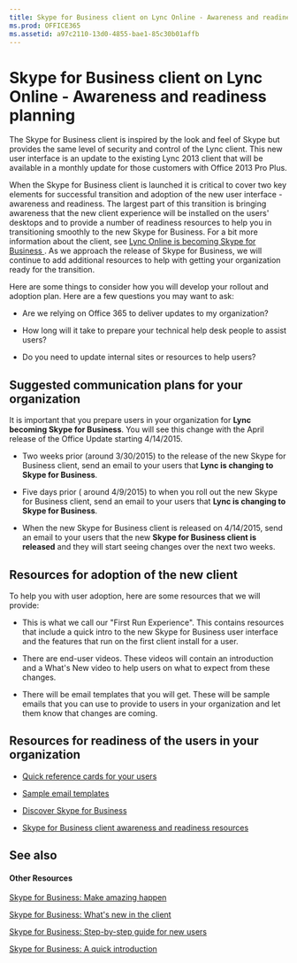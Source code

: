 ```yaml
---
title: Skype for Business client on Lync Online - Awareness and readiness planning
ms.prod: OFFICE365
ms.assetid: a97c2110-13d0-4855-bae1-85c30b01affb
---
```



# Skype for Business client on Lync Online - Awareness and readiness planning

The Skype for Business client is inspired by the look and feel of Skype but provides the same level of security and control of the Lync client. This new user interface is an update to the existing Lync 2013 client that will be available in a monthly update for those customers with Office 2013 Pro Plus.
  
    
    

When the Skype for Business client is launched it is critical to cover two key elements for successful transition and adoption of the new user interface - awareness and readiness. The largest part of this transition is bringing awareness that the new client experience will be installed on the users' desktops and to provide a number of readiness resources to help you in transitioning smoothly to the new Skype for Business. For a bit more information about the client, see  [Lync Online is becoming Skype for Business ](https://go.microsoft.com/fwlink/?LinkId=528320).
As we approach the release of Skype for Business, we will continue to add additional resources to help with getting your organization ready for the transition.
  
    
    

Here are some things to consider how you will develop your rollout and adoption plan. Here are a few questions you may want to ask:
- Are we relying on Office 365 to deliver updates to my organization?
    
  
- How long will it take to prepare your technical help desk people to assist users?
    
  
- Do you need to update internal sites or resources to help users?
    
  

## Suggested communication plans for your organization

It is important that you prepare users in your organization for **Lync becoming Skype for Business**. You will see this change with the April release of the Office Update starting 4/14/2015.
  
    
    

- Two weeks prior (around 3/30/2015) to the release of the new Skype for Business client, send an email to your users that **Lync is changing to Skype for Business**.
    
  
- Five days prior ( around 4/9/2015) to when you roll out the new Skype for Business client, send an email to your users that **Lync is changing to Skype for Business**.
    
  
- When the new Skype for Business client is released on 4/14/2015, send an email to your users that the new **Skype for Business client is released** and they will start seeing changes over the next two weeks.
    
  

## Resources for adoption of the new client

To help you with user adoption, here are some resources that we will provide:
  
    
    

- This is what we call our "First Run Experience". This contains resources that include a quick intro to the new Skype for Business user interface and the features that run on the first client install for a user. 
    
  
- There are end-user videos. These videos will contain an introduction and a What's New video to help users on what to expect from these changes.
    
  
- There will be email templates that you will get. These will be sample emails that you can use to provide to users in your organization and let them know that changes are coming.
    
  

## Resources for readiness of the users in your organization


-  [Quick reference cards for your users](https://go.microsoft.com/fwlink/?LinkId=529154)
    
  
-  [Sample email templates](https://go.microsoft.com/fwlink/?LinkId=529159)
    
  
-  [Discover Skype for Business](https://go.microsoft.com/fwlink/p/?LinkId=528686)
    
  
-  [Skype for Business client awareness and readiness resources](https://go.microsoft.com/fwlink/?LinkId=529159)
    
  

## See also


#### Other Resources


  
    
    
 [Skype for Business: Make amazing happen ](https://aka.ms/Skype4Bamazing )
  
    
    
 [Skype for Business: What's new in the client ]( https://aka.ms/Skype4Bwhatsnew)
  
    
    
 [Skype for Business: Step-by-step guide for new users ](https://aka.ms/Skype4Bsteps )
  
    
    
 [Skype for Business: A quick introduction ](https://aka.ms/Skype4Bintro )
